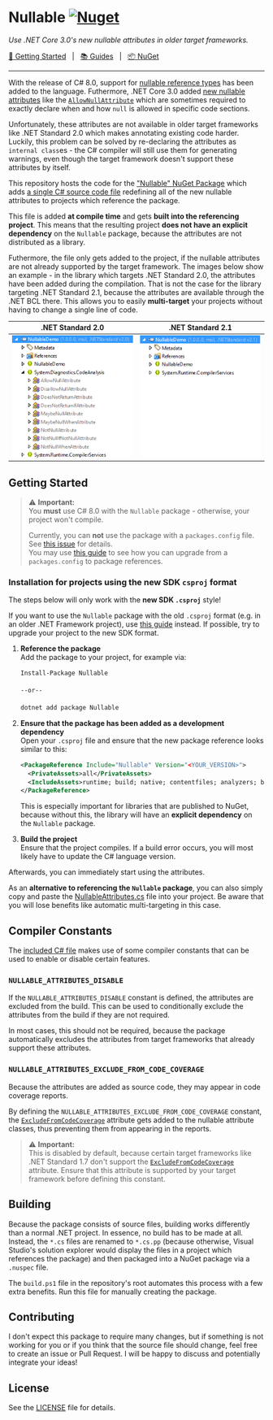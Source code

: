 # Nullable [![Nuget](https://img.shields.io/nuget/v/Nullable)](https://www.nuget.org/packages/Nullable)

_Use .NET Core 3.0's new nullable attributes in older target frameworks._

[:running: Getting Started](#getting-started) &nbsp; | &nbsp; [:books: Guides](https://github.com/manuelroemer/Nullable/wiki) &nbsp; | &nbsp; [:package: NuGet](https://www.nuget.org/packages/nullable)

<hr/>

With the release of C# 8.0, support for [nullable reference types](https://docs.microsoft.com/en-us/dotnet/csharp/tutorials/nullable-reference-types)
has been added to the language.
Futhermore, .NET Core 3.0 added [new nullable attributes](https://docs.microsoft.com/en-us/dotnet/api/system.diagnostics.codeanalysis?view=netcore-3.0)
like the [`AllowNullAttribute`](https://docs.microsoft.com/en-us/dotnet/api/system.diagnostics.codeanalysis.allownullattribute?view=netcore-3.0)
which are sometimes required to exactly declare when and how `null` is allowed in specific code
sections.

Unfortunately, these attributes are not available in older target frameworks like .NET Standard 2.0
which makes annotating existing code harder.
Luckily, this problem can be solved by re-declaring the attributes as `internal class`es - the C#
compiler will still use them for generating warnings, even though the target framework doesn't
support these attributes by itself.

This repository hosts the code for the ["Nullable" NuGet Package](https://www.nuget.org/packages/Nullable)
which adds [a single C# source code file](https://github.com/manuelroemer/Nullable/blob/master/src/Nullable/NullableAttributes.cs)
redefining all of the new nullable attributes to projects which reference the package.

This file is added **at compile time** and gets **built into the referencing project**.
This means that the resulting project **does not have an explicit dependency** on the `Nullable`
package, because the attributes are not distributed as a library.

Futhermore, the file only gets added to the project, if the nullable attributes are not already
supported by the target framework.
The images below show an example - in the library which targets .NET Standard 2.0, the attributes
have been added during the compilation.
That is not the case for the library targeting .NET Standard 2.1, because the attributes are
available through the .NET BCL there.
This allows you to easily **multi-target** your projects without having to change a single line of
code. 

| .NET Standard 2.0 | .NET Standard 2.1 |
| ----------------- | ----------------- |
| ![.NET Standard 2.0](.github/CompiledNetStandard2.0.png) | ![.NET Standard 2.1](.github/CompiledNetStandard2.1.png) |


## Getting Started

> :warning: **Important:** <br/>
> You **must** use C# 8.0 with the `Nullable` package - otherwise, your project won't compile.
>
> Currently, you can **not** use the package with a `packages.config` file.
> See [this issue](https://github.com/manuelroemer/Nullable/issues/1) for details. <br/>
> You may use [this guide](https://docs.microsoft.com/en-us/nuget/consume-packages/migrate-packages-config-to-package-reference)
> to see how you can upgrade from a `packages.config` to package references.


### Installation for projects using the new SDK `csproj` format

The steps below will only work with the **new SDK `.csproj`** style!

If you want to use the `Nullable` package with the old `.csproj` format (e.g. in an older .NET Framework project),
use [this guide](https://github.com/manuelroemer/Nullable/wiki/%5BInstallation%5D-Traditional-.csproj-format)
instead.
If possible, try to upgrade your project to the new SDK format.

1. **Reference the package** <br/>
   Add the package to your project, for example via:

   ```sh
   Install-Package Nullable

   --or--

   dotnet add package Nullable
   ```
2. **Ensure that the package has been added as a development dependency** <br/>
   Open your `.csproj` file and ensure that the new package reference looks similar to this:

   ```xml
   <PackageReference Include="Nullable" Version="<YOUR_VERSION>">
     <PrivateAssets>all</PrivateAssets>
     <IncludeAssets>runtime; build; native; contentfiles; analyzers; buildtransitive</IncludeAssets>
   </PackageReference>
   ```

   This is especially important for libraries that are published to NuGet, because without this,
   the library will have an **explicit dependency** on the `Nullable` package.
3. **Build the project** <br/>
   Ensure that the project compiles. If a build error occurs, you will most likely have to update
   the C# language version.

Afterwards, you can immediately start using the attributes.


As an **alternative to referencing the `Nullable` package**, you can also simply copy and paste the
[NullableAttributes.cs](https://github.com/manuelroemer/Nullable/blob/master/src/Nullable/NullableAttributes.cs)
file into your project.
Be aware that you will lose benefits like automatic multi-targeting in this case.


## Compiler Constants

The [included C# file](https://github.com/manuelroemer/Nullable/blob/master/src/Nullable/NullableAttributes.cs)
makes use of some compiler constants that can be used to enable or disable certain features.

### `NULLABLE_ATTRIBUTES_DISABLE`

If the `NULLABLE_ATTRIBUTES_DISABLE` constant is defined, the attributes are excluded from the build.
This can be used to conditionally exclude the attributes from the build if they are not required.

In most cases, this should not be required, because the package automatically excludes the attributes
from target frameworks that already support these attributes.


### `NULLABLE_ATTRIBUTES_EXCLUDE_FROM_CODE_COVERAGE`

Because the attributes are added as source code, they may appear in code coverage reports.

By defining the `NULLABLE_ATTRIBUTES_EXCLUDE_FROM_CODE_COVERAGE` constant, the
[`ExcludeFromCodeCoverage`](https://docs.microsoft.com/en-us/dotnet/api/system.diagnostics.codeanalysis.excludefromcodecoverageattribute?view=netcore-3.0)
attribute gets added to the nullable attribute classes, thus preventing them from appearing in
the reports.

> :warning: **Important:** <br/>
> This is disabled by default, because certain target frameworks like .NET Standard 1.7 don't
> support the [`ExcludeFromCodeCoverage`](https://docs.microsoft.com/en-us/dotnet/api/system.diagnostics.codeanalysis.excludefromcodecoverageattribute?view=netcore-3.0)
> attribute.
> Ensure that this attribute is supported by your target framework before defining this constant.


## Building

Because the package consists of source files, building works differently than a normal .NET project.
In essence, no build has to be made at all. Instead, the `*.cs` files are renamed to `*.cs.pp`
(because otherwise, Visual Studio's solution explorer would display the files in a project which
references the package) and then packaged into a NuGet package via a `.nuspec` file.

The `build.ps1` file in the repository's root automates this process with a few extra benefits.
Run this file for manually creating the package.


## Contributing

I don't expect this package to require many changes, but if something is not working for you or
if you think that the source file should change, feel free to create an issue or Pull Request.
I will be happy to discuss and potentially integrate your ideas!


## License

See the [LICENSE](./LICENSE) file for details.
